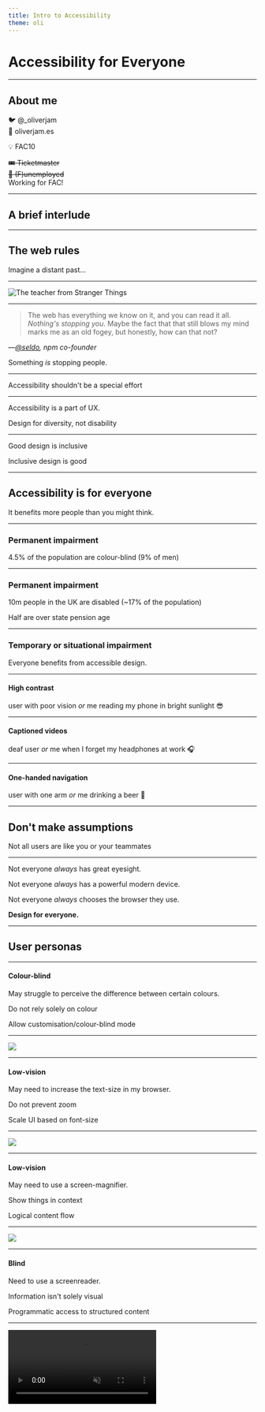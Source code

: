 ```yaml
---
title: Intro to Accessibility
theme: oli
---
```


# Accessibility for Everyone

---

## About me

🐦 @\_oliverjam  
🔗 oliverjam.es

💡 FAC10

~~🎟 Ticketmaster~~  
~~🛌 (F)unemployed~~  
Working for FAC!

---

## A brief interlude

---

## The web rules

Imagine a distant past...

---

![The teacher from Stranger Things](stranger-things.jpg)

---

> The web has everything we know on it, and you can read it all. _Nothing's stopping you_. Maybe the fact that that still blows my mind marks me as an old fogey, but honestly, how can that not?

—<cite>[@seldo](http://seldo.com/weblog/2013/09/04/why_i_am_a_web_developer), npm co-founder</cite>

Something _is_ stopping people.

---

Accessibility shouldn't be a special effort

---

Accessibility is a part of UX.

Design for diversity, not disability

---

Good design is inclusive

Inclusive design is good

---

## Accessibility is for everyone

It benefits more people than you might think.

---

### Permanent impairment

4.5% of the population are colour-blind (9% of men)

---

### Permanent impairment

10m people in the UK are disabled (~17% of the population)

Half are over state pension age

---

### Temporary or situational impairment

Everyone benefits from accessible design.

---

#### High contrast

user with poor vision
_or_
me reading my phone in bright sunlight 😎

---

#### Captioned videos

deaf user
_or_
me when I forget my headphones at work 🎧

---

#### One-handed navigation

user with one arm
_or_
me drinking a beer 🍺

---

## Don't make assumptions

Not all users are like you or your teammates

---

Not everyone _always_ has great eyesight.

Not everyone _always_ has a powerful modern device.

Not everyone _always_ chooses the browser they use.

**Design for everyone.**

---

## User personas

---

#### Colour-blind

May struggle to perceive the difference between certain colours.

Do not rely solely on colour

Allow customisation/colour-blind mode

---

![](bbc.png)

---

#### Low-vision

May need to increase the text-size in my browser.

Do not prevent zoom

Scale UI based on font-size

---

![](nyt.png)

---

#### Low-vision

May need to use a screen-magnifier.

Show things in context

Logical content flow

---

![](zoom.png)

---

#### Blind

Need to use a screenreader.

Information isn't solely visual

Programmatic access to structured content

---

<video src="tm-vo.mp4" autoPlay muted loop controls />

---

#### Hard-of-hearing

May struggle to hear things.

Provide text alternatives to audio content

Transcripts and/or subtitles

---

#### Deaf

Cannot hear anything. Sign language may be first language

Subtitles can be hard to follow, may prefer signed content

Option for non-phone communication

---

#### Mild motor-impairment

May struggle to use a mouse or touchscreen with fine control.

Large interactive targets

Lots of padding for links/buttons

---

![](md-tap-targets.png)

---

#### Medium motor-impairment

Have to use a keyboard instead of a mouse.

DON'T DISABLE FOCUS OUTLINES

Logical document flow so focus doesn't jump around

Ensure custom UI works without a mouse

---

#### Severe motor-impairment

Uses voice-input instead of a mouse or keyboard.

Test interface with speech-recognition software

Logical labels as they have to describe UI elements

---

#### Dyslexia

May struggle to process written text or spell

Don't require exact spelling

Write content in simple English

Clear subheadings to divide content

---

#### Memory

May struggle to remember previous information or get easily confused.

Don't require memorising info from previous steps

Avoid time-limits for task-completion

---

## How do we design accessibly?

---

### WCAG

The Web Content Accessibility Guidelines are a set of best practices.

To meet guidelines sites should be:

- **P**erceivable
- **O**perable
- **U**nderstandable
- **R**obust

---

### Cheatsheet

The guidelines can be quite dry, so here's a cheatsheet:

[bitsofco.de/the-accessibility-cheatsheet](https://bitsofco.de/the-accessibility-cheatsheet/)

---

#### Perceivable

Can all users perceive your UI?

e.g. text with sufficient size/contrast/line-height, images with alt-text, alerting screenreaders to dynamic content.

---

#### Operable

Can all users operate the UI components and navigation?

e.g. ensure keyboard functionality, no unnecessary time-limits, descriptive link text, hierarchical headings, unique & descriptive page titles.

---

#### Understandable

Can all your users understand the content and how to use the interface?

e.g. use plain English, set the `lang` attribute, label inputs, provide error messages in context.

---

#### Robust

Can your content be understood by different user-agents/assistive tech?

e.g. semantic HTML (and ARIA when this fails you), automated and manual testing.

---

## WAI-ARIA

_Web Accessibility Initiative – Accessible Rich Internet Applications_...

A spec for assigning meaning to meaningless markup.

---

### ARIA gives divs superpowers

Useful where functionality is added with JS

Turns div-soup into something a screenreader can understand.

---

### Labels

Visually obvious content might need a text label.

e.g. `<button aria-label="toggle menu">☰</button>`

---

### Roles

Signifies your custom component as a type assistive tech can recognise.

e.g. a custom `<select>` using divs could use `role="listbox"`.

---

### Live regions

Ensures dynamically updated content is read out.

`aria-live="polite"` will be read once the current info finished

`aria-live="assertive"` will interrupt.

---

## How do we test accessibility?

---

### Manual testing

Actually use your UI!

Unplug your mouse. Try browser extensions that simulate visual conditions.

---

### Automated testing

Chrome Lighthouse, pa11y, aXe.

---

## Live coding time

---

## Resources

- [Mozilla's introduction to <abbr>ARIA</abbr>](https://developer.mozilla.org/en-US/docs/Learn/Accessibility/WAI-ARIA_basics)
- [Tutorials for building real components](https://inclusive-components.design/)
- [An overview of <abbr>WCAG</abbr>](https://bitsofco.de/the-accessibility-cheatsheet/)
- [Goverment Digital Services' accessibility blog](https://accessibility.blog.gov.uk/)
- [Microsoft's inclusive design guidelines](https://www.microsoft.com/design/inclusive/)

---

# Thanks 🔥

🐦 Twitter: @\_oliverjam | 🐙 Github: @oliverjam | 🌐 Web: oliverjam.es

